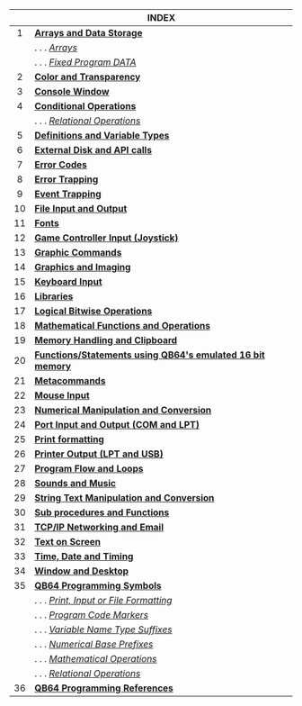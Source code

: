 | | INDEX | 
|:----:|--|
| 1| [**Arrays and Data Storage**](Keyword-Reference---By-Usage#arrays-and-data-storage) |
| | . . . [_Arrays_](https://github.com/QB64Official/qb64/wiki/Keyword-Reference---By-Usage#arrays)
| | . . . [_Fixed Program DATA_](https://github.com/QB64Official/qb64/wiki/Keyword-Reference---By-Usage#fixed-program-data)
| 2| [**Color and Transparency**](https://github.com/QB64Official/qb64/wiki/Keyword-Reference---By-Usage#color-and-transparency) |
| 3| [**Console Window**](https://github.com/QB64Official/qb64/wiki/Keyword-Reference---By-Usage#console-window) |
| 4| [**Conditional Operations**](https://github.com/QB64Official/qb64/wiki/Keyword-Reference---By-Usage/#conditional-operations) |
| | . . . [_Relational Operations_](https://github.com/QB64Official/qb64/wiki/Keyword-Reference---By-Usage#relational-operations) |
| 5| [**Definitions and Variable Types**](https://github.com/QB64Official/qb64/wiki/Keyword-Reference---By-Usage#definitions-and-variable-types) | 
| 6| [**External Disk and API calls**](https://github.com/QB64Official/qb64/wiki/Keyword-Reference---By-Usage#external-disk-and-api-calls) | 
| 7| [**Error Codes**](https://github.com/QB64Official/qb64/wiki/Keyword-Reference---By-Usage#error-codes) | 
| 8| [**Error Trapping**](https://github.com/QB64Official/qb64/wiki/Keyword-Reference---By-Usage#error-trapping) | 
| 9| [**Event Trapping**](https://github.com/QB64Official/qb64/wiki/Keyword-Reference---By-Usage#event-trapping) | 
| 10| [**File Input and Output**](https://github.com/QB64Official/qb64/wiki/Keyword-Reference---By-Usage#file-input-and-output)
| 11| [**Fonts**](https://github.com/QB64Official/qb64/wiki/Keyword-Reference---By-Usage#fonts)
| 12| [**Game Controller Input (Joystick)**](https://github.com/QB64Official/qb64/wiki/Keyword-Reference---By-Usage#game-controller-input-joystick)
| 13| [**Graphic Commands**](https://github.com/QB64Official/qb64/wiki/Keyword-Reference---By-Usage#graphic-commands)
| 14| [**Graphics and Imaging**](https://github.com/QB64Official/qb64/wiki/Keyword-Reference---By-Usage#graphics-and-imaging)
| 15| [**Keyboard Input**](https://github.com/QB64Official/qb64/wiki/Keyword-Reference---By-Usage#keyboard-input)
| 16| [**Libraries**](https://github.com/QB64Official/qb64/wiki/Keyword-Reference---By-Usage#libraries)
| 17| [**Logical Bitwise Operations**](https://github.com/QB64Official/qb64/wiki/Keyword-Reference---By-Usage#logical-bitwise-operations)
| 18| [**Mathematical Functions and Operations**](https://github.com/QB64Official/qb64/wiki/Keyword-Reference---By-Usage#mathematical-functions-and-operations)
| 19| [**Memory Handling and Clipboard**](https://github.com/QB64Official/qb64/wiki/Keyword-Reference---By-Usage#memory-handling-and-clipboard)
| 20| [**Functions/Statements using QB64's emulated 16 bit memory**](https://github.com/QB64Official/qb64/wiki/Keyword-Reference---By-Usage#functions-and-statements-using-qb64s-emulated-16-bit-memory)
| 21| [**Metacommands**](https://github.com/QB64Official/qb64/wiki/Keyword-Reference---By-Usage#metacommands)
| 22| [**Mouse Input**](https://github.com/QB64Official/qb64/wiki/Keyword-Reference---By-Usage#mouse-input)
| 23| [**Numerical Manipulation and Conversion**](https://github.com/QB64Official/qb64/wiki/Keyword-Reference---By-Usage#numerical-manipulation-and-conversion)
| 24| [**Port Input and Output (COM and LPT)**](https://github.com/QB64Official/qb64/wiki/Keyword-Reference---By-Usage#port-input-and-output-com-and-lpt)
| 25| [**Print formatting**](https://github.com/QB64Official/qb64/wiki/Keyword-Reference---By-Usage#print-formatting)
| 26| [**Printer Output (LPT and USB)**](https://github.com/QB64Official/qb64/wiki/Keyword-Reference---By-Usage#printer-output-lpt-and-usb)
| 27| [**Program Flow and Loops**](https://github.com/QB64Official/qb64/wiki/Keyword-Reference---By-Usage#program-flow-and-loops)
| 28| [**Sounds and Music**](https://github.com/QB64Official/qb64/wiki/Keyword-Reference---By-Usage#sounds-and-music)
| 29| [**String Text Manipulation and Conversion**](https://github.com/QB64Official/qb64/wiki/Keyword-Reference---By-Usage#string-text-manipulation-and-conversion)
| 30| [**Sub procedures and Functions**](https://github.com/QB64Official/qb64/wiki/Keyword-Reference---By-Usage#sub-procedures-and-functions)
| 31| [**TCP/IP Networking and Email**](https://github.com/QB64Official/qb64/wiki/Keyword-Reference---By-Usage#tcpip-networking-and-email)
| 32| [**Text on Screen**](https://github.com/QB64Official/qb64/wiki/Keyword-Reference---By-Usage#text-on-screen)
| 33| [**Time, Date and Timing**](https://github.com/QB64Official/qb64/wiki/Keyword-Reference---By-Usage#time-date-and-timing)
| 34| [**Window and Desktop**](https://github.com/QB64Official/qb64/wiki/Keyword-Reference---By-Usage#window-and-desktop)
| 35| [**QB64 Programming Symbols**](https://github.com/QB64Official/qb64/wiki/Keyword-Reference---By-Usage#qb64-programming-symbols)
| | . . . [_Print, Input or File Formatting_](https://github.com/QB64Official/qb64/wiki/Keyword-Reference---By-Usage#print-input-or-file-formatting)
| | . . .  [_Program Code Markers_](https://github.com/QB64Official/qb64/wiki/Keyword-Reference---By-Usage#program-code-markers)
| | . . . [_Variable Name Type Suffixes_](https://github.com/QB64Official/qb64/wiki/Keyword-Reference---By-Usage#variable-name-type-suffixes)
| | . . .  [_Numerical Base Prefixes_](https://github.com/QB64Official/qb64/wiki/Keyword-Reference---By-Usage#numerical-base-prefixes)
| | . . . [_Mathematical Operations_](https://github.com/QB64Official/qb64/wiki/Keyword-Reference---By-Usage/Mathematical-Operations)
| | . . . [_Relational Operations_](https://github.com/QB64Official/qb64/wiki/Keyword-Reference---By-Usage/Relational-Operations)
| 36| [**QB64 Programming References**]()
